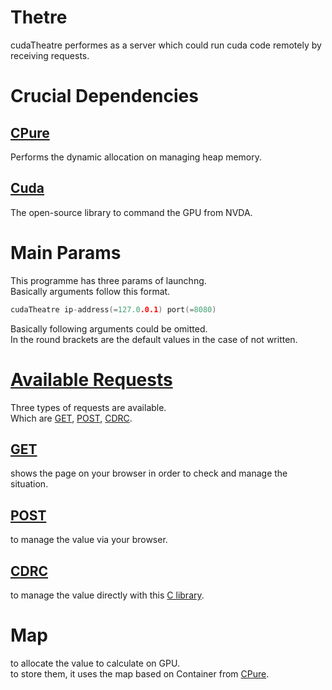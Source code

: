 # Thetre
cudaTheatre performes as a server which could run cuda code remotely by receiving requests.

# Crucial Dependencies
## [CPure](https://github.com/yuisanae2f/CPure)
Performs the dynamic allocation on managing heap memory.
## [Cuda](https://developer.nvidia.com/cuda-downloads)
The open-source library to command the GPU from NVDA.

# Main Params
This programme has three params of launchng.  
Basically arguments follow this format.

```c
cudaTheatre ip-address(=127.0.0.1) port(=8080)
```

Basically following arguments could be omitted.  
In the round brackets are the default values in the case of not written.

# [Available Requests](./req/README.md)
Three types of requests are available.  
Which are [GET](./req/get.md), [POST](./req/post.md), [CDRC](./req/cdrc.md).

## [GET](./req/get.md)
shows the page on your browser in order to check and manage the situation.

## [POST](./req/post.md)
to manage the value via your browser.

## [CDRC](./req/cdrc.md)
to manage the value directly with this [C library](https://github.com/yuisanae2f/cudaRC/tree/cdrc).

# Map
to allocate the value to calculate on GPU.  
to store them, it uses the map based on Container from [CPure](https://github.com/yuisanae2f/CPure).
